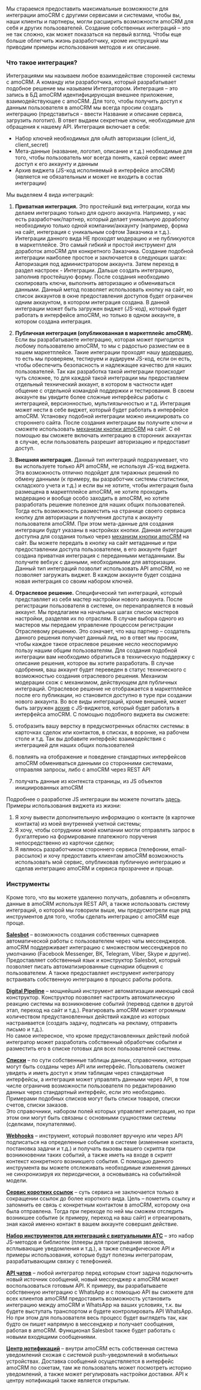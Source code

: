 
<a name="common-info"></a>

Мы стараемся предоставить максимальные возможности для интеграции amoCRM с другими сервисами и системами, чтобы вы, наши клиенты и партнеры, могли расширить возможности amoCRM для себя и других пользователей. Создание собственных интеграций – это не так сложно, как может показаться на первый взгляд. Чтобы еще больше облегчить жизнь разработчику, кроме инструкций мы приводим примеры использования методов и их описание.

### Что такое интеграция?

Интеграциями мы называем любое взаимодействие сторонней системы с amoCRM. А команду или разработчика, который разрабатывает подобное решение мы называем Интегратором. Интеграция – это запись в БД amoCRM идентифицирующая внешнее приложение, взаимодействующее с amoCRM. Для того, чтобы получить доступ к данным пользователя в amoCRM мы всегда просим создать интеграцию (представиться - ввести Название и описание сервиса, загрузить логотип). В ответ выдаем секретные ключи, необходимые для обращения к нашему API. Интеграция включает в себя:

*   Набор ключей необходимых для oAuth авторизации (client_id, client_secret)
*   Мета-данные (название, логотип, описание и т.д.) необходимые для того, чтобы пользователь мог всегда понять, какой сервис имеет доступ к его аккаунту и данным
*   Архив виджета (JS-код исполняемый в интерфейсе amoCRM) (является не обязательным и может не входить в состав интеграции)

Мы выделяем 4 вида интеграций:

1.  **Приватная интеграция.** Это простейший вид интеграции, когда мы делаем интеграцию только для одного аккаунта. Например, у нас есть разработчик/партнер, который делает уникальную доработку необходимую только одной компании/аккаунту (например, форма на сайт, интеграция с уникальным софтом Заказчика и т.д.). Интеграции данного вида НЕ проходят модерацию и не публикуются в маркетплейсе. Это самый гибкий и простой инструмент для доработок amoCRM для конкретного Заказчика. Создание подобной интеграции наиболее простое и заключается в следующих шагах: Авторизация под администратором аккаунта. Затем переход в раздел настроек - Интеграции. Дальше создать интеграцию, заполнив простейшую форму. После создания необходимо скопировать ключи, выполнить авторизацию и обмениваться данными. Данный метод позволяет использовать кнопку на сайт, но список аккаунтов в окне предоставления доступов будет ограничен одним аккаунтом, в котором интеграция создана. В данной интеграции может быть загружен виджет (JS-код), который будет работать в интерфейсе amoCRM, но только в одном аккаунте, в котором создана интеграция.

2.  **Публичная интеграция (опубликованная в маркетплейс amoCRM).** Если вы разрабатываете интеграцию, которая может пригодится любому пользователю amoCRM, то мы с радостью разместим ее в нашем маркетплейсе. Такие интеграции проходят нашу [модерацию](https://www.amocrm.ru/developers/content/integrations/requirements), то есть мы проверяем, тестируем и аудируем JS-код, если он есть, чтобы обеспечить безопасность и надлежащее качество для наших пользователей. Так как разработка такой интеграции происходит чуть сложнее, то для каждой такой интеграции мы предоставляем отдельный технический аккаунт, в котором в частности идет общение с отдельной командой поддержки и тестирования. В своем аккаунте вы увидите более сложные интерфейсы работы с интеграцией, версионностью, мультиязычностью и т.д. Интеграция может нести в себе виджет, который будет работать в интерфейсе amoCRM. Установку подобной интеграции можно инициировать со стороннего сайта. После создания интеграции вы получите ключи и сможете использовать [механизм кнопки amoCRM](https://amocrm.ru/developers/content/oauth/button) на сайт. С её помощью вы сможете включать интеграцию в сторонних аккаунтах в случае, если пользователь разрешит авторизацию и предоставит доступ.

3.  **Внешняя интеграция.** Данный тип интеграций подразумевает, что вы используете только API amoCRM, не используя JS-код виджета. Эта возможность отлично подойдет для тиражных решений по обмену данными (к примеру, вы разработчик системы статистики, складского учета и т.д.) и если вы не хотите, чтобы интеграция была размещена в маркетплейсе amoCRM, не хотите проходить модерацию и вообще особо заходить в amoCRM, но хотите разработать решение полезное для наших общих пользователей. Тогда есть возможность разместить на странице своего сервиса кнопку для авторизации и получения доступа к аккаунту пользователя amoCRM. При этом мета-данные для создания интеграции будут указаны в настройках кнопки. Данная интеграция доступна для создания только через [механизм кнопки amoCRM](https://amocrm.ru/developers/content/oauth/button) на сайт. Вы можете передать в кнопку на сайт метаданные и при предоставлении доступа пользователем, в его аккаунте будет создана приватная интеграция с переданными метаданными. Вы получите вебхук с данными, необходимыми для авторизации. Данный тип интеграций позволит использовать API amoCRM, но не позволяет загружать виджет. В каждом аккаунте будет создана новая интеграция со своим набором ключей.

4.  **Отраслевое решение.** Специфический тип интеграций, который представляет из себя мастер настройки нового аккаунта. После регистрации пользователя в системе, он перенаправляется в новый аккаунт. Мы предлагаем на начальных шагах список мастеров настройки, разделяя их по отраслям. В случае выбора одного из мастеров мы передаем управление процессом регистрации Отраслевому решению. Это означает, что наш партнер – создатель данного решения получает данный лид, но в ответ мы просим, чтобы каждое такое отраслевое решение несло неоспоримую пользу нашим общим пользователям. Для создания подобной интеграции вам необходимо обратиться в техническую поддержку с описание решения, которое вы хотите разработать. В случае одобрения, ваш аккаунт будет переведен в статус технического с возможностью создания отраслевого решения. Механизм модерации схож с механизмом, действующем для публичных интеграций. Отраслевое решение не отображается в маркетплейсе после его публикации, но становится доступно в туре при создании нового аккаунта. Во все виды интеграций, кроме внешней, может быть загружен [архив](https://amocrm.ru/developers/content/integrations/script_js) с JS-виджетов, который будет работать в интерфейса amoCRM. C помощью подобного виджета вы сможете:

5.  отобразить вашу верстку в предусмотренных областях системы: в карточках сделок или контактов, в списках, в воронке, на рабочем столе и т.д. Так вы добавите интерфейс взаимодействия с интеграцией для наших общих пользователей
6.  повлиять на отображение и поведение стандартных интерфейсов amoCRM обмениваться данными со сторонними системами, отправляя запросы, либо с amoCRM через REST API
7.  получать данные из контекста страницы, из JS объектов инициированных amoCRM

Подробнее о разработке JS интеграции вы можете почитать [здесь](https://amocrm.ru/developers/content/integrations/script_js).
Примеры использования виджета из жизни:

1.  Я хочу вывести дополнительную информацию о контакте (в карточке контакта) из моей внутренней учетной системы;
2.  Я хочу, чтобы сотрудники моей компании могли отправлять запрос в бухгалтерию на формирование платежного поручения непосредственно из карточки сделки;
3.  Я являюсь разработчиком стороннего сервиса (телефонии, email-рассылок) и хочу предоставить клиентам amoCRM возможность использовать мой сервис, опубликовав публичную интеграцию и сделав интеграцию amoCRM и сервиса прозрачнее и проще.

### Инструменты

Кроме того, что вы можете удаленно получать, добавлять и обновлять данные в amoCRM используя REST API, а также использовать систему интеграций, о которой мы говорили выше, мы предусмотрели еще ряд инструментов для того, чтобы сделать интеграцию с amoCRM еще проще.

**[Salesbot](https://amocrm.ru/developers/content/digital_pipeline/salesbot)** – возможность создания собственных сценариев автоматической работы с пользователем через чаты мессенджеров.  
amoCRM поддерживает интеграцию с множеством мессенджеров по умолчанию (Facebook Messenger, ВК, Telegram, Viber, Skype и другие). Предоставляет собственный язык и конструктор Salesbot, который позволяет писать автоматизированные сценарии общения с пользователем. А также предоставляет инструмент интегратору встраивать собственную интеграцию в процесс работы робота.

**[Digital Pipeline](https://amocrm.ru/developers/content/digital_pipeline/integrations)** – мощнейший инструмент автоматизации имеющий свой конструктор. Конструктор позволяет настроить автоматическую реакцию системы на возникновение событий (перевод сделки в другой этап, переход на сайт и т.д.). Реагировать amoCRM может огромным количеством предустановленных действий каждое из которых настраивается (создать задачу, подписать на рекламу, отправить письмо и т.д.).  
Но самое интересное, что кроме предустановленных действий любой интегратор может разработать собственный обработчик события и разместить его в списке готовых для всех пользователей системы.

**[Списки](https://amocrm.ru/developers/content/crm_platform/catalogs-api)** – по сути собственные таблицы данных, справочники, которые могут быть созданы через API или интерфейс. Пользователь сможет увидеть и иметь доступ к этим таблицам через стандартные интерфейсы, а интеграция может управлять данными через API, в том числе ограничив возможности пользователя по редактированию данных через стандартный интерфейс, если это необходимо.  
Примерами подобных списков могут быть списки товаров, списки счетов, списки заказов.  
Это справочники, набором полей которых управляет интеграция, но при этом они могут быть связаны с основными сущностями системы (сделками, покупателями).

**[Webhooks](https://amocrm.ru/developers/content/crm_platform/webhooks-format)** – инструмент, который позволяет вручную или через API подписаться на определенные события в системе (изменение контакта, постановка задачи и т.д.) и получать вызовы вашего скрипта при возникновении таких событий, а также иметь на входе в скрипт контекст конкретного возникшего события. С помощью данного инструмента вы можете отслеживать необходимые изменения данных не синхронизируя их периодически, а основываясь на событийной модели.

**[Сервис коротких ссылок](https://amocrm.ru/developers/content/api/short_links)** – суть сервиса не заключается только в сокращении ссылок до более короткого вида. Цель – пометить ссылку и запомнить ее связь с конкретным контактом в amoCRM, которому она была отправлена. Тогда при переходе по ней мы сможем отследить возникшее событие (к примеру, переход на ваш сайт) и отреагировать, зная какой именно контакт в вашем аккаунте совершил действие.

**[Набор инструментов для интеграций с виртуальными АТС](https://amocrm.ru/developers/content/telephony/capabilities-2)** – это набор JS-методов и библиотек (плееры для проигрывания звонков, всплывающие уведомления и т.д.), а также специфическое API и примеры использования, которые будут полезны интеграторам, разрабатывающим связку с телефонией.

**[API чатов](https://amocrm.ru/developers/content/chats/capabilities-3)** – любой интегратор перед которым стоит задача подключить новый источник сообщений, новый мессенджер к amoCRM может воспользоваться готовым API. К примеру, вы разрабатываете собственную интеграцию с WhatsApp и с помощью API вы сможете для всех клиентов amoCRM предоставить возможность установить интеграцию между amoCRM и WhatsApp на ваших условиях, т.к. вы будете выступать транспортом и будете контролировать API WhatsApp. Но при этом для пользователя весь процесс будет выглядеть так, как будто он пишет напрямую в мессенджер и получает сообщения, работая в amoCRM. Функционал Salesbot также будет работать с новыми входящими сообщениями.

**[Центр нотификаций](https://amocrm.ru/developers/content/notifications/center_capabilities)** – внутри amoCRM есть собственная система уведомлений схожая с системой push-уведомлений в мобильных устройствах. Доставка сообщений осуществляется в интерфейс amoCRM по сокетам, там же пользователь может посмотреть историю уведомлений, а также может регулировать настройки доставки. API к центру нотификаций также является открытым.
<!-- Generated at Wed, 03 Mar 2021 08:35:08 +0000. amoCRM Documentation Generator -->